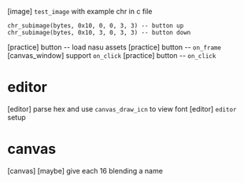 [image] `test_image` with example chr in c file

```
chr_subimage(bytes, 0x10, 0, 0, 3, 3) -- button up
chr_subimage(bytes, 0x10, 3, 0, 3, 3) -- button down
```

[practice] button -- load nasu assets
[practice] button -- `on_frame`
[canvas_window] support `on_click`
[practice] button -- `on_click`

# editor

[editor] parse hex and use `canvas_draw_icn` to view font
[editor] `editor` setup

# canvas

[canvas] [maybe] give each 16 blending a name
